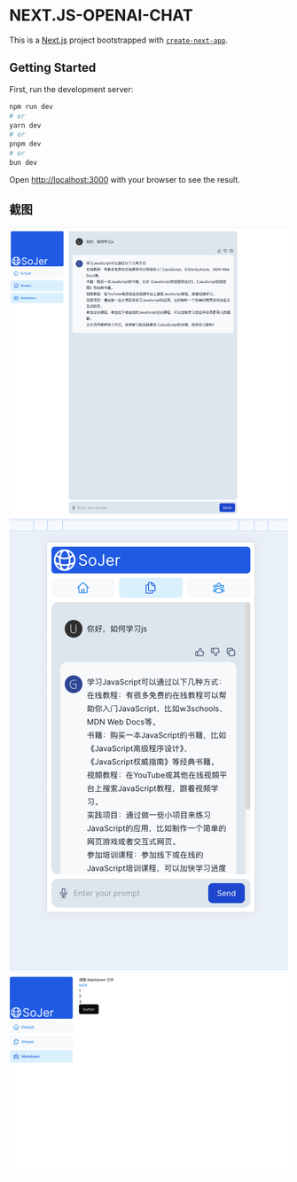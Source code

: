 # NEXT.JS-OPENAI-CHAT

This is a [Next.js](https://nextjs.org/) project bootstrapped with [`create-next-app`](https://github.com/vercel/next.js/tree/canary/packages/create-next-app).

## Getting Started

First, run the development server:

```bash
npm run dev
# or
yarn dev
# or
pnpm dev
# or
bun dev
```

Open [http://localhost:3000](http://localhost:3000) with your browser to see the result.


## 截图

![image](https://github.com/SoJer1012/nextjs-openai-chat/blob/main/images/1.jpg)
![image](https://github.com/SoJer1012/nextjs-openai-chat/blob/main/images/2.jpg)
![image](https://github.com/SoJer1012/nextjs-openai-chat/blob/main/images/3.jpg)
